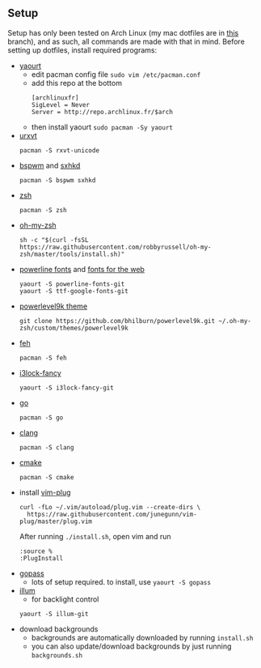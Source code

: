 ## Setup

Setup has only been tested on Arch Linux (my mac dotfiles are in [this](https://github.com/dgrandall/dotfiles/tree/mac) branch), and as such, all commands are made with that in mind.
Before setting up dotfiles, install required programs:
* [yaourt](https://archlinux.fr/yaourt-en)
  * edit pacman config file ``sudo vim /etc/pacman.conf``
  * add this repo at the bottom
	```
	[archlinuxfr]
	SigLevel = Never
	Server = http://repo.archlinux.fr/$arch
	```
  * then install yaourt ``sudo pacman -Sy yaourt``
* [urxvt](https://wiki.archlinux.org/index.php/rxvt-unicode)
  ```
  pacman -S rxvt-unicode
  ```
* [bspwm](https://github.com/baskerville/bspwm) and [sxhkd](https://github.com/baskerville/sxhkd)
  ```
  pacman -S bspwm sxhkd
  ```
* [zsh](https://wiki.archlinux.org/index.php/zsh)
  ```
  pacman -S zsh
  ```
* [oh-my-zsh](https://github.com/robbyrussell/oh-my-zsh)
  ```
  sh -c "$(curl -fsSL https://raw.githubusercontent.com/robbyrussell/oh-my-zsh/master/tools/install.sh)"
  ```
* [powerline fonts](https://github.com/powerline/fonts) and [fonts for the web](https://github.com/google/fonts)
  ```
  yaourt -S powerline-fonts-git
  yaourt -S ttf-google-fonts-git
  ```
* [powerlevel9k theme](https://github.com/bhilburn/powerlevel9k#installation)
  ```
  git clone https://github.com/bhilburn/powerlevel9k.git ~/.oh-my-zsh/custom/themes/powerlevel9k
  ```
* [feh](https://wiki.archlinux.org/index.php/feh)
  ```
  pacman -S feh
  ```
* [i3lock-fancy](https://github.com/meskarune/i3lock-fancy)
  ```
  yaourt -S i3lock-fancy-git
  ```
* [go](https://golang.org/)
  ```
  pacman -S go
  ```
* [clang](https://clang.llvm.org/)
  ```
  pacman -S clang
  ```
* [cmake](https://cmake.org/)
  ```
  pacman -S cmake
  ```
* install [vim-plug](https://github.com/junegunn/vim-plug)
  ```
  curl -fLo ~/.vim/autoload/plug.vim --create-dirs \
    https://raw.githubusercontent.com/junegunn/vim-plug/master/plug.vim
  ```
  After running ``./install.sh``, open vim and run
	```
	:source %
	:PlugInstall
	```
* [gopass](https://github.com/justwatchcom/gopass)
	* lots of setup required. to install, use ``yaourt -S gopass`` 
* [illum](https://github.com/jmesmon/illum)
	* for backlight control
	```
	yaourt -S illum-git
	```
* download backgrounds
	* backgrounds are automatically downloaded by running ``install.sh``
	* you can also update/download backgrounds by just running ``backgrounds.sh``
